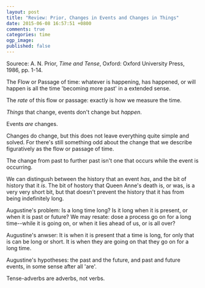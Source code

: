 ```yaml
---
layout: post
title: "Review: Prior, Changes in Events and Changes in Things"
date: 2015-06-08 16:57:51 +0800
comments: true
categories: time
ogp_image: 
published: false
---
```


Sourece: A. N. Prior, *Time and Tense*, Oxford: Oxford University Press, 1986, pp. 1-14.

<!--more-->

The Flow or Passage of time: whatever is happening, has happened, or will happen is all the time 'becoming more past' in a extended sense.

The *rate* of this flow or passage: exactly is how we measure the time.

*Things* that change, events don't change but *happen*.

Events *are* changes.

Changes do change, but this does not leave everything quite simple and solved. For there's still something odd about the change that we describe figuratively as the flow or passage of time.

The change from past to further past isn't one that occurs while the event is occurring. 

We can distingush between the history that an event *has*, and the bit of history that it *is*. The bit of hostory that Queen Anne's death is, or was, is a very very short bit, but that doesn't prevent the history that it has from being indefinitely long.

Augustine's problem: Is a long time long? Is it long when it is present, or when it is past or future? We may resate: dose a process go on for a long time--while it is going on, or when it lies ahead of us, or is all over?

Augustine's anwser: It is when it is present that a time is long, for only that is can be long or short. It is when they are going on that they go on for a long time.

Augustine's hypotheses: the past and the future, and past and future events, in some sense after all 'are'.

Tense-adverbs are adverbs, not verbs.


